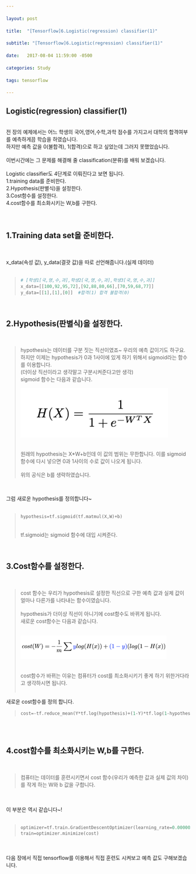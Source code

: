 ```yaml
---

layout: post

title:  "[Tensorflow]6.Logistic(regression) classifier(1)"

subtitle: "[Tensorflow]6.Logistic(regression) classifier(1)"

date:   2017-08-04 11:59:00 -0500

categories: Study

tags: tensorflow

---
```


## Logistic(regression) classifier(1)

<br>
전 장의 예제에서는 어느 학생의 국어,영어,수학,과학 점수를 가지고서 대학의 합격여부를 예측하게끔 학습을 하였습니다. 
<br>
하지만 예측 값을 0(불합격), 1(합격)으로 하고 싶었는데 그러지 못했었습니다.
<br>
<br>
이번시간에는 그 문제를 해결해 줄 classification(분류)를 배워 보겠습니다.
<br>
<br>
Logistic classifier도 4단계로 이뤄진다고 보면 됩니다.
<br>
1.training data를 준비한다.
<br>
2.Hypothesis(판별식)을 설정한다.
<br>
3.Cost함수를 설정한다.
<br>
4.cost함수를 최소화시키는 W,b를 구한다.
<br>
<br>
<br>

## 1.Training data set을 준비한다.
<br>

x_data(속성 값), y_data(결괏 값)을 따로 선언해줍니다.(실제 데이터)
<br>
<br>

>```python
># [학생1[국,영,수,과],학생2[국,영,수,과],학생3[국,영,수,과]]
>x_data=[[100,92,95,72],[92,88,80,66],[70,59,68,77]]
>y_data=[[1],[1],[0]]  #합격(1) 합격 불합격(0) 
>```

<br>

## 2.Hypothesis(판별식)을 설정한다.

<br>

>hypothesis는 데이터를 구분 짓는 직선이였죠~ 우리의 예측 값이기도 하구요.
><br>
>하지만 이제는 hypothesis가 0과 1사이에 있게 하기 위해서 sigmoid라는 함수를 이용합니다.
><br>
>(더이상 직선이라고 생각말고 구분시켜준다고만 생각)
><br>
>sigmoid 함수는 다음과 같습니다.
><br>
>
>![image](/image/tensorflow_img/c1.png)
>
><br>
>원래의 hypothesis는 X*W+b인데 이 값의 범위는 무한합니다. 이를 sigmoid함수에 다시 넣으면 0과 1사이의 수로 값이 나오게 됩니다. 
><br>
><br>
>위의 공식은 b를 생략하였습니다.
<br>

그럼 새로운 hypothesis를 정의합니다~
<br>
<br>

>```python
>hypothesis=tf.sigmoid(tf.matmul(X,W)+b)
>```
><br>
>tf.sigmoid는 sigmoid 함수에 대입 시켜준다.

<br>

## 3.Cost함수를 설정한다.

<br>

>cost 함수는 우리가 hypothesis로 설정한 직선으로 구한 예측 값과 실제 값이 얼마나 다른가를 나타내는 함수이였습니다.
><br>
><br>
>hypothesis가 더이상 직선이 아니기에 cost함수도 바뀌게 됩니다.
><br>
>새로운 cost함수는 다음과 같습니다.
><br>
><br>
>
>![image](/image/tensorflow_img/c2.png)
>
><br>
>cost함수가 바뀌는 이유는 컴퓨터가 cost를 최소화시키기 좋게 하기 위한거다라고 생각하시면 됩니다.
><br>
><br>

새로운 cost함수를 정의 합니다.

>```python
>cost=-tf.reduce_mean(Y*tf.log(hypothesis)+(1-Y)*tf.log(1-hypothesis))
>```

<br>
<br>

## 4.cost함수를 최소화시키는 W,b를 구한다.

<br>

>컴퓨터는 데이터를 훈련시키면서 cost 함수(우리가 예측한 값과 실제 값의 차이)를 작게 하는 W와 b 값을 구합니다.

<br>
<br>
이 부분은 역시 같습니다~!
<br>
<br>

>```python
>optimizer=tf.train.GradientDescentOptimizer(learning_rate=0.000001)
>train=optimizer.minimize(cost)
>```

<br>
<br>
다음 장에서 직접 tensorflow를 이용해서 직접 훈련도 시켜보고 예측 값도 구해보겠습니다.
